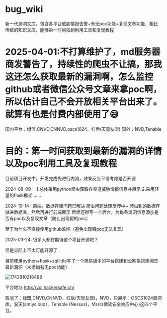# bug_wiki
新一代漏洞文库，包含各平台威胁情报告警+有无poc功能+复现文章功能，相比传统的知识文库，能够第一时间找到利用工具和复现教程


# 2025-04-01:不打算维护了，md服务器商发警告了，持续性的爬虫不让搞，那我这还怎么获取最新的漏洞啊，怎么监控github或者微信公众号文章来拿poc啊，所以估计自己不会开放相关平台出来了。就算有也是付费内部使用了😅


国内平台：绿盟,CNVD,CNNVD,oscs1024，红后(天际友盟)
国外：NVD,Tenable

目的：第一时间获取到最新的漏洞的详情以及poc利用工具及复现教程
==
目前项目开发中，开发完成先进行内测，效果反应不错考虑是否开源

2024-08-09：
1.总体采用python爬虫获取各渠道威胁情报信息并展示
2.采用轻量的flask框架
......

2024-10-14 :
前端，数据存储问题已解决
爬虫问题处理反爬中~
爬虫到的数据存储进数据库，然后再进行前端展示
后续还得写一个后台，为每条漏洞信息添加是否有poc以及复现文章（防止出现假的poc）


至于为什么不直接使用github监控（避免出现假poc无法复现）

2025-03-24:
很多人都在期待这个项目开源吧？

但是实际上不太可能开源了

目前使用python+flask+sqllittle写了一个简易版本的平台搭建到公网供搭建阅览最新漏洞（未添加有无poc功能）

![1742810218488](https://github.com/user-attachments/assets/46712498-0a58-4f39-bf11-fe789dad7015)




平台地址:http://vul.hackersafe.cn/

取消了：绿盟,CNVD,CNNVD，红后(天际友盟)，NVD，只展示：OSCS1024漏洞库，安天(antiycloud)，Tenable (Nessus)，Msrc(微软安全响应中心)这四个平台。
